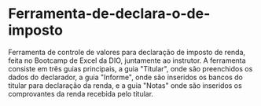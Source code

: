 # Ferramenta-de-declara-o-de-imposto

Ferramenta de controle de valores para declaração de imposto de renda, feita no Bootcamp de Excel da DIO, juntamente ao instrutor.
A ferramenta consiste em três guias principais, a guia "Titular", onde são preenchidos os dados do declarador, a guia "Informe", onde são inseridos os bancos do titular para declaração da renda, e a guia "Notas" onde são inseridos os comprovantes da renda recebida pelo titular.
